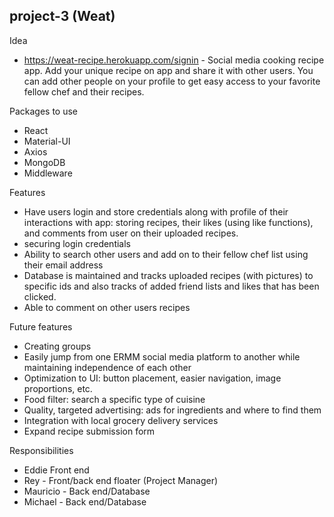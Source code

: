 ## project-3 (Weat)

Idea
- https://weat-recipe.herokuapp.com/signin - Social media cooking recipe app. Add your unique recipe on app and share it with other users. You can add other people on your profile to get easy access to your favorite fellow chef and their recipes.

Packages to use
- React
- Material-UI
- Axios
- MongoDB
- Middleware



Features
- Have users login and store credentials along with profile of their interactions with app: storing recipes, their likes (using like functions), and comments from user on their uploaded recipes.
- securing login credentials
- Ability to search other users and add on to their fellow chef list using their email address
- Database is maintained and tracks uploaded recipes (with pictures) to specific ids and also tracks of added friend lists and likes that has been clicked.
- Able to comment on other users recipes


Future features
- Creating groups
- Easily jump from one ERMM social media platform to another while maintaining independence of each other
- Optimization to UI: button placement, easier navigation, image proportions, etc.
- Food filter: search a specific type of cuisine
- Quality, targeted advertising: ads for ingredients and where to find them
- Integration with local grocery delivery services
- Expand recipe submission form


Responsibilities
- Eddie Front end
- Rey - Front/back end floater (Project Manager)
- Mauricio - Back end/Database
- Michael - Back end/Database
